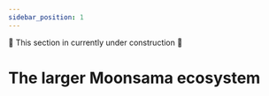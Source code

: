 ```yaml
---
sidebar_position: 1
---
```


🚧 This section in currently under construction 🚧 

# The larger Moonsama ecosystem
